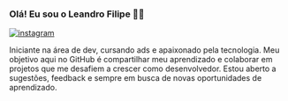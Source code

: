 ### Olá! Eu sou o Leandro Filipe 🤙🏾
[![instagram](https://img.shields.io/badge/Instagram-E4405F?style=for-the-badge&logo=instagram&logoColor=white)](https://www.instagram.com/leeozzt?igsh=ODEzcW1vYTF0NjZv)

Iniciante na área de dev, cursando ads e apaixonado pela tecnologia.
 Meu objetivo aqui no GitHub é compartilhar meu aprendizado e colaborar em projetos que me desafiem a crescer como desenvolvedor. Estou aberto a sugestões, feedback e sempre em busca de novas oportunidades de aprendizado.

